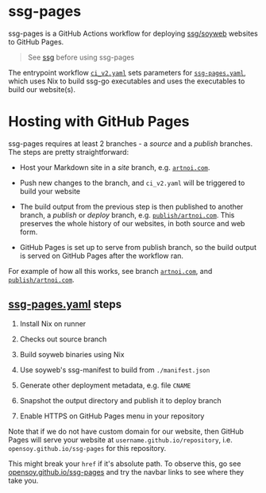 # ssg-pages

ssg-pages is a GitHub Actions workflow for deploying [ssg/soyweb](https://github.com/soyart/ssg)
websites to GitHub Pages.

> See [ssg](https://github.com/soyart/ssg) before using ssg-pages

The entrypoint workflow [`ci_v2.yaml`](./.github/workflows/ci_v2.yaml) sets parameters
for [`ssg-pages.yaml`](./.github/workflows/ssg-pages.yaml), which uses Nix
to build ssg-go executables and uses the executables to build our website(s).

# Hosting with GitHub Pages

ssg-pages requires at least 2 branches - a *source* and a *publish* branches.
The steps are pretty straightforward:

- Host your Markdown site in a *site* branch, e.g. [`artnoi.com`](https://github.com/soyart/ssg-pages/tree/artnoi.com).

- Push new changes to the branch, and `ci_v2.yaml` will be triggered to build your website

- The build output from the previous step is then published to another branch,
  a *publish*  or *deploy* branch, e.g. [`publish/artnoi.com`](https://github.com/soyart/ssg-pages/tree/publish/artnoi.com).
  This preserves the whole history of our websites, in both source and web form.

- GitHub Pages is set up to serve from publish branch, so the build output is served
  on GitHub Pages after the workflow ran.

For example of how all this works, see branch [`artnoi.com`](https://github.com/soyart/ssg-pages/tree/artnoi.com),
and [`publish/artnoi.com`](https://github.com/soyart/ssg-pages/tree/publish/artnoi.com).

## [ssg-pages.yaml](./.github/workflows/ssg-pages.yaml) steps

1. Install Nix on runner

2. Checks out source branch

3. Build soyweb binaries using Nix

4. Use soyweb's ssg-manifest to build from `./manifest.json`

5. Generate other deployment metadata, e.g. file `CNAME`

6. Snapshot the output directory and publish it to deploy branch

7. Enable HTTPS on GitHub Pages menu in your repository

Note that if we do not have custom domain for our website, then GitHub Pages will serve
your website at `username.github.io/repository`, i.e. `opensoy.github.io/ssg-pages`
for this repository.

This might break your `href` if it's absolute path. To observe this,
go see [opensoy.github.io/ssg-pages](https://opensoy.github.io/ssg-pages)
and try the navbar links to see where they take you.
